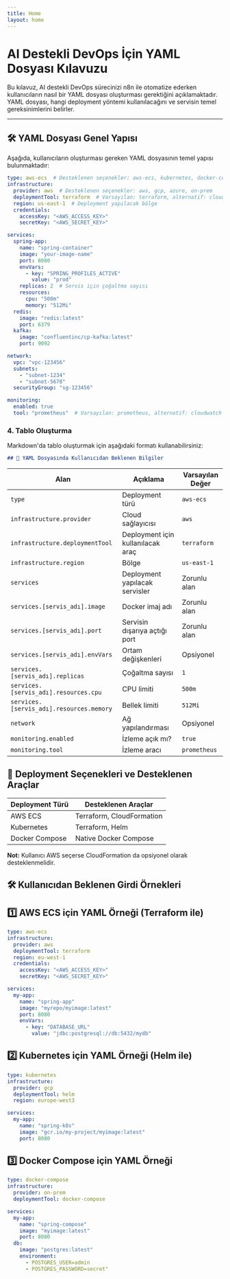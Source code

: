 ```yaml
---
title: Home
layout: home
---
```


# AI Destekli DevOps İçin YAML Dosyası Kılavuzu

Bu kılavuz, AI destekli DevOps sürecinizi n8n ile otomatize ederken kullanıcıların nasıl bir YAML dosyası oluşturması gerektiğini açıklamaktadır.  
YAML dosyası, hangi deployment yöntemi kullanılacağını ve servisin temel gereksinimlerini belirler.

---

## 🛠 YAML Dosyası Genel Yapısı


Aşağıda, kullanıcıların oluşturması gereken YAML dosyasının temel yapısı bulunmaktadır:

```yaml
type: aws-ecs  # Desteklenen seçenekler: aws-ecs, kubernetes, docker-compose
infrastructure:
  provider: aws  # Desteklenen seçenekler: aws, gcp, azure, on-prem
  deploymentTool: terraform  # Varsayılan: terraform, alternatif: cloudformation (AWS), helm (K8s)
  region: us-east-1  # Deployment yapılacak bölge
  credentials:
    accessKey: "<AWS_ACCESS_KEY>"
    secretKey: "<AWS_SECRET_KEY>"

services:
  spring-app:
    name: "spring-container"
    image: "your-image-name"
    port: 8080
    envVars:
      - key: "SPRING_PROFILES_ACTIVE"
        value: "prod"
    replicas: 2  # Servis için çoğaltma sayısı
    resources:
      cpu: "500m"
      memory: "512Mi"
  redis:
    image: "redis:latest"
    port: 6379
  kafka:
    image: "confluentinc/cp-kafka:latest"
    port: 9092

network:
  vpc: "vpc-123456"
  subnets:
    - "subnet-1234"
    - "subnet-5678"
  securityGroup: "sg-123456"

monitoring:
  enabled: true
  tool: "prometheus"  # Varsayılan: prometheus, alternatif: cloudwatch (AWS), stackdriver (GCP)
```

### 4. Tablo Oluşturma
Markdown'da tablo oluşturmak için aşağıdaki formatı kullanabilirsiniz:

```markdown
## 📌 YAML Dosyasında Kullanıcıdan Beklenen Bilgiler
```


| Alan | Açıklama | Varsayılan Değer |
|------|----------|------------------|
| `type` | Deployment türü | `aws-ecs` |
| `infrastructure.provider` | Cloud sağlayıcısı | `aws` |
| `infrastructure.deploymentTool` | Deployment için kullanılacak araç | `terraform` |
| `infrastructure.region` | Bölge | `us-east-1` |
| `services` | Deployment yapılacak servisler | Zorunlu alan |
| `services.[servis_adı].image` | Docker imaj adı | Zorunlu alan |
| `services.[servis_adı].port` | Servisin dışarıya açtığı port | Zorunlu alan |
| `services.[servis_adı].envVars` | Ortam değişkenleri | Opsiyonel |
| `services.[servis_adı].replicas` | Çoğaltma sayısı | `1` |
| `services.[servis_adı].resources.cpu` | CPU limiti | `500m` |
| `services.[servis_adı].resources.memory` | Bellek limiti | `512Mi` |
| `network` | Ağ yapılandırması | Opsiyonel |
| `monitoring.enabled` | İzleme açık mı? | `true` |
| `monitoring.tool` | İzleme aracı | `prometheus` |



## 📌 Deployment Seçenekleri ve Desteklenen Araçlar

| Deployment Türü | Desteklenen Araçlar |
|-----------------|---------------------|
| AWS ECS | Terraform, CloudFormation |
| Kubernetes | Terraform, Helm |
| Docker Compose | Native Docker Compose |

**Not:** Kullanıcı AWS seçerse CloudFormation da opsiyonel olarak desteklenmelidir.

## 🛠 Kullanıcıdan Beklenen Girdi Örnekleri

## 1️⃣ AWS ECS için YAML Örneği (Terraform ile)
    
```yaml
type: aws-ecs
infrastructure:
  provider: aws
  deploymentTool: terraform
  region: eu-west-1
  credentials:
    accessKey: "<AWS_ACCESS_KEY>"
    secretKey: "<AWS_SECRET_KEY>"

services:
  my-app:
    name: "spring-app"
    image: "myrepo/myimage:latest"
    port: 8080
    envVars:
      - key: "DATABASE_URL"
        value: "jdbc:postgresql://db:5432/mydb"
```

## 2️⃣ Kubernetes için YAML Örneği (Helm ile)

```yaml
type: kubernetes
infrastructure:
  provider: gcp
  deploymentTool: helm
  region: europe-west3

services:
  my-app:
    name: "spring-k8s"
    image: "gcr.io/my-project/myimage:latest"
    port: 8080
```

## 3️⃣ Docker Compose için YAML Örneği

```yaml
type: docker-compose
infrastructure:
  provider: on-prem
  deploymentTool: docker-compose

services:
  my-app:
    name: "spring-compose"
    image: "myimage:latest"
    port: 8080
  db:
    image: "postgres:latest"
    environment:
      - POSTGRES_USER=admin
      - POSTGRES_PASSWORD=secret"
```

